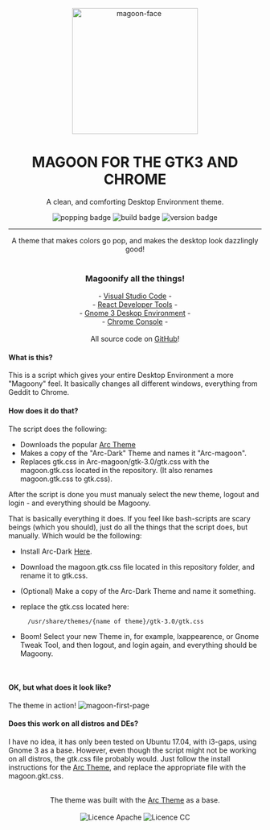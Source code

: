 <p align="center">
  <img alt='magoon-face' src='https://cloud.githubusercontent.com/assets/14088342/25765655/6603ba32-31ee-11e7-8592-60ff4b445127.png' width='250'/>
  <h1 align="center">MAGOON FOR THE GTK3 AND CHROME</h1>
  <p align="center">A clean, and comforting Desktop Environment theme.</p>
  <p align="center">
    <img alt='popping badge' src='https://img.shields.io/badge/colors-popping!-green.svg?style=flat-square' />
    <img alt='build badge' src='https://img.shields.io/badge/build-passing-green.svg?style=flat-square' />
    <img alt='version badge' src='https://img.shields.io/badge/version-1.2.0-blue.svg?style=flat-square' />
  </p>
</div>
<hr>  

<p align="center">
  A theme that makes colors go pop, and makes the desktop look dazzlingly good!<br><br>
  <h3 align="center">Magoonify all the things!</h3>
  <p align="center">
  - <a href="https://marketplace.visualstudio.com/items?itemName=Northerntwig.magoon">Visual Studio Code</a> - <br>
  - <a href="https://goo.gl/Gds7zy">React Developer Tools</a> - <br>
    - <a href="https://github.com/NorthernTwig/Magoon/tree/master/gtk">Gnome 3 Deskop Environment</a> - <br>
    - <a href="https://chrome.google.com/webstore/detail/magoon-chrome-devtools-th/aaimlcmkljmacmacanfbhfgjkahgaihm">Chrome Console</a> -<br><br>
    All source code on <a href="https://github.com/NorthernTwig/Magoon">GitHub</a>! 
  </p>
</p>

#### What is this?
This is a script which gives your entire Desktop Environment a more "Magoony" feel. It basically changes all different windows, everything from Geddit to Chrome.

#### How does it do that?
The script does the following:
* Downloads the popular [Arc Theme](https://github.com/horst3180/arc-theme)
* Makes a copy of the "Arc-Dark" Theme and names it "Arc-magoon".
* Replaces gtk.css in Arc-magoon/gtk-3.0/gtk.css with the magoon.gtk.css located in the repository. (It also renames magoon.gtk.css to gtk.css).

After the script is done you must manualy select the new theme, logout and login - and everything should be Magoony.


That is basically everything it does. If you feel like bash-scripts are scary beings (which you should), just do all the things that the script does, but manually. Which would be the following:
* Install Arc-Dark [Here](https://github.com/horst3180/arc-theme).
* Download the magoon.gtk.css file located in this repository folder, and rename it to gtk.css.
* (Optional) Make a copy of the Arc-Dark Theme and name it something.
* replace the gtk.css located here:

        /usr/share/themes/{name of theme}/gtk-3.0/gtk.css

* Boom! Select your new Theme in, for example, lxappearence, or Gnome Tweak Tool, and then logout, and login again, and everything should be Magoony.
        
<br>

#### OK, but what does it look like?
The theme in action!
![magoon-first-page](https://user-images.githubusercontent.com/14088342/28037008-50a9468e-65ba-11e7-979f-1ac4e096ac3e.png)


#### Does this work on all distros and DEs?
I have no idea, it has only been tested on Ubuntu 17.04, with i3-gaps, using Gnome 3 as a base. However, even though the script might not be working on all distros, the gtk.css file probably would. Just follow the install instructions for the [Arc Theme](https://github.com/horst3180/arc-theme), and replace the appropriate file with the magoon.gkt.css.


<p align="center"><br>
  The theme was built with the <a href="https://github.com/horst3180/arc-theme">Arc Theme</a> as a base.<br><br>
  <img alt='Licence Apache' src='https://img.shields.io/badge/License-Apache_2.0-blue.svg?style=flat-square' />
  <img alt='Licence CC' src='https://img.shields.io/badge/License-CC_BY--SA_4.0-blue.svg?style=flat-square' />
</p>

